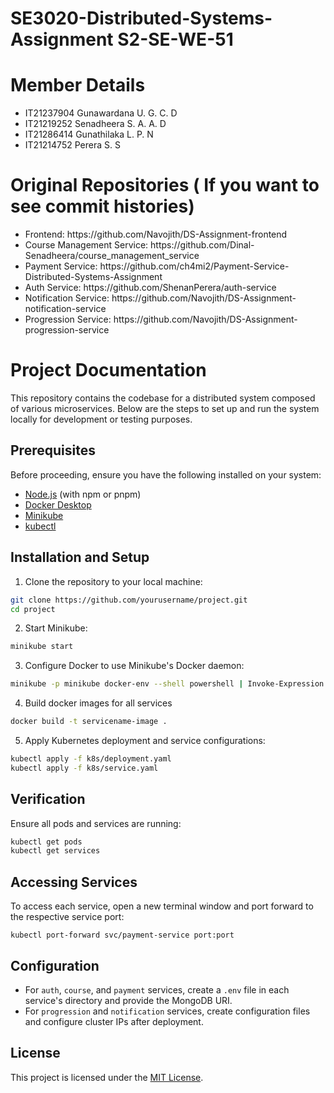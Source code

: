 # SE3020-Distributed-Systems-Assignment S2-SE-WE-51

# Member Details
<ul>
 <li>
IT21237904	Gunawardana U. G. C. D	
 </li>
 <li>
IT21219252	Senadheera S. A. A. D
 </li>
 <li>
IT21286414	Gunathilaka L. P. N		
 </li>
 <li>
IT21214752	Perera S. S
 </li>
</ul>

# Original Repositories ( If you want to see commit histories)
<ul>
 <li>
Frontend: https://github.com/Navojith/DS-Assignment-frontend
 </li> 
  <li>
Course Management Service: https://github.com/Dinal-Senadheera/course_management_service
 </li> 
  <li>
Payment Service: https://github.com/ch4mi2/Payment-Service-Distributed-Systems-Assignment
 </li> 
  <li>
Auth Service: https://github.com/ShenanPerera/auth-service
 </li> 
  <li>
Notification Service: https://github.com/Navojith/DS-Assignment-notification-service
 </li> 
  <li>
Progression Service: https://github.com/Navojith/DS-Assignment-progression-service
 </li> 
</ul>


# Project Documentation
This repository contains the codebase for a distributed system composed of various microservices. Below are the steps to set up and run the system locally for development or testing purposes.

## Prerequisites

Before proceeding, ensure you have the following installed on your system:

- [Node.js](https://nodejs.org/) (with npm or pnpm)
- [Docker Desktop](https://www.docker.com/products/docker-desktop)
- [Minikube](https://minikube.sigs.k8s.io/docs/start/)
- [kubectl](https://kubernetes.io/docs/tasks/tools/install-kubectl/)

## Installation and Setup

1. Clone the repository to your local machine:

```bash
git clone https://github.com/yourusername/project.git
cd project
```

2. Start Minikube:

```bash
minikube start
```

3. Configure Docker to use Minikube's Docker daemon:

```bash
minikube -p minikube docker-env --shell powershell | Invoke-Expression
```

4. Build docker images for all services

```bash
docker build -t servicename-image .
```

5. Apply Kubernetes deployment and service configurations:

```bash
kubectl apply -f k8s/deployment.yaml
kubectl apply -f k8s/service.yaml
```

## Verification

Ensure all pods and services are running:

```bash
kubectl get pods
kubectl get services
```

## Accessing Services

To access each service, open a new terminal window and port forward to the respective service port:

`kubectl port-forward svc/payment-service port:port`

## Configuration

- For `auth`, `course`, and `payment` services, create a `.env` file in each service's directory and provide the MongoDB URI.
- For `progression` and `notification` services, create configuration files and configure cluster IPs after deployment.

## License

This project is licensed under the [MIT License](LICENSE).
